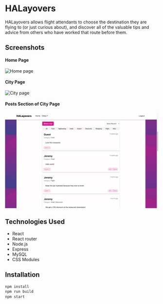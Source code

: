 # HALayovers
HALayovers allows flight attendants to choose the destination they are flying to (or just curious about), and discover all of the valuable tips and advice from others who have worked that route before them.

## Screenshots
#### Home Page
![Home page](/screenshots/home-page.png)
#### City Page
![City page](/screenshots/city-page-top.png)
#### Posts Section of City Page
![Posts section](/screenshots/city-page-posts.png)

## Technologies Used
* React
* React router
* Node.js
* Express
* MySQL
* CSS Modules

## Installation
```bash
npm install
npm run build
npm start
```
